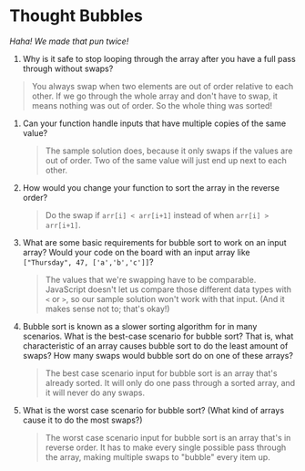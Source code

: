 # Thought Bubbles

_Haha! We made that pun twice!_

1. Why is it safe to stop looping through the array after you have a full pass through without swaps?  

  > You always swap when two elements are out of order relative to each other.  If we go through the whole array and don't have to swap, it means nothing was out of order. So the whole thing was sorted!

1. Can your function handle inputs that have multiple copies of the same value?

	> The sample solution does, because it only swaps if the values are out of order. Two of the same value will just end up next to each other.

1. How would you change your function to sort the array in the reverse order?

	> Do the swap if `arr[i] < arr[i+1]` instead of when `arr[i] > arr[i+1]`. 

1. What are some basic requirements for bubble sort to work on an input array?  Would your code on the board with an input array like `["Thursday", 47, ['a','b','c']]`? 

	> The values that we're swapping have to be comparable. JavaScript doesn't let us compare those different data types with `<` or `>`, so our sample solution won't work with that input. (And it makes sense not to; that's okay!)

1. Bubble sort is known as a slower sorting algorithm for in many scenarios.   What is the best-case scenario for bubble sort? That is, what characteristic of an array causes bubble sort to do the least amount of swaps?  How many swaps would bubble sort do on one of these arrays?  

	> The best case scenario input for bubble sort is an array that's already sorted. It will only do one pass through a sorted array, and it will never do any swaps. 

1. What is the worst case scenario for bubble sort?  (What kind of arrays cause it to do the most swaps?)  

	> The worst case scenario input for bubble sort is an array that's in reverse order. It has to make every single possible pass through the array, making multiple swaps to "bubble" every item up.